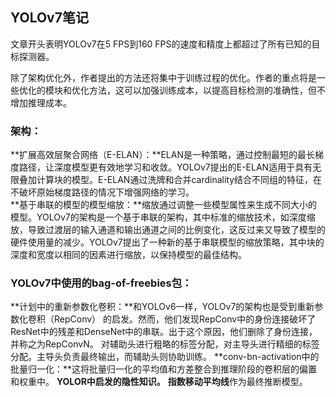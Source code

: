 ## YOLOv7笔记

文章开头表明YOLOv7在5 FPS到160 FPS的速度和精度上都超过了所有已知的目标探测器。

除了架构优化外，作者提出的方法还将集中于训练过程的优化。作者的重点将是一些优化的模块和优化方法，这可以加强训练成本，以提高目标检测的准确性，但不增加推理成本。

### 架构：

**扩展高效层聚合网络（E-ELAN）：**ELAN是一种策略，通过控制最短的最长梯度路径，让深度模型更有效地学习和收敛。YOLOv7提出的E-ELAN适用于具有无限叠加计算块的模型。E-ELAN通过洗牌和合并cardinality结合不同组的特征，在不破坏原始梯度路径的情况下增强网络的学习。  
**基于串联的模型的模型缩放：**缩放通过调整一些模型属性来生成不同大小的模型。YOLOv7的架构是一个基于串联的架构，其中标准的缩放技术，如深度缩放，导致过渡层的输入通道和输出通道之间的比例变化，这反过来又导致了模型的硬件使用量的减少。YOLOv7提出了一种新的基于串联模型的缩放策略，其中块的深度和宽度以相同的因素进行缩放，以保持模型的最佳结构。

### YOLOv7中使用的bag-of-freebies包：

**计划中的重新参数化卷积：**和YOLOv6一样，YOLOv7的架构也是受到重新参数化卷积（RepConv） 的启发。然而，他们发现RepConv中的身份连接破坏了ResNet中的残差和DenseNet中的串联。出于这个原因，他们删除了身份连接，并称之为RepConvN。
对辅助头进行粗略的标签分配，对主导头进行精细的标签分配。主导头负责最终输出，而辅助头则协助训练。
**conv-bn-activation中的批量归一化：**这将批量归一化的平均值和方差整合到推理阶段的卷积层的偏置和权重中。
**YOLOR中启发的隐性知识。**
**指数移动平均线**作为最终推断模型。
